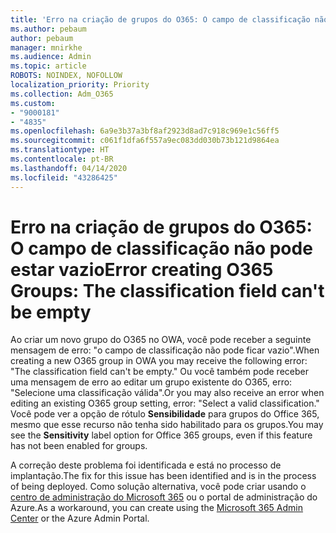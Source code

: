 ```yaml
---
title: 'Erro na criação de grupos do O365: O campo de classificação não pode estar vazio'
ms.author: pebaum
author: pebaum
manager: mnirkhe
ms.audience: Admin
ms.topic: article
ROBOTS: NOINDEX, NOFOLLOW
localization_priority: Priority
ms.collection: Adm_O365
ms.custom:
- "9000181"
- "4835"
ms.openlocfilehash: 6a9e3b37a3bf8af2923d8ad7c918c969e1c56ff5
ms.sourcegitcommit: c061f1dfa6f557a9ec083dd030b73b121d9864ea
ms.translationtype: HT
ms.contentlocale: pt-BR
ms.lasthandoff: 04/14/2020
ms.locfileid: "43286425"
---
```

# <a name="error-creating-o365-groups-the-classification-field-cant-be-empty"></a><span data-ttu-id="7dc86-102">Erro na criação de grupos do O365: O campo de classificação não pode estar vazio</span><span class="sxs-lookup"><span data-stu-id="7dc86-102">Error creating O365 Groups: The classification field can't be empty</span></span>

<span data-ttu-id="7dc86-103">Ao criar um novo grupo do O365 no OWA, você pode receber a seguinte mensagem de erro: "o campo de classificação não pode ficar vazio".</span><span class="sxs-lookup"><span data-stu-id="7dc86-103">When creating a new O365 group in OWA you may receive the following error: "The classification field can't be empty."</span></span>  <span data-ttu-id="7dc86-104">Ou você também pode receber uma mensagem de erro ao editar um grupo existente do O365, erro: "Selecione uma classificação válida".</span><span class="sxs-lookup"><span data-stu-id="7dc86-104">Or you may also receive an error when editing an existing O365 group setting, error: "Select a valid classification."</span></span>   <span data-ttu-id="7dc86-105">Você pode ver a opção de rótulo **Sensibilidade** para grupos do Office 365, mesmo que esse recurso não tenha sido habilitado para os grupos.</span><span class="sxs-lookup"><span data-stu-id="7dc86-105">You may see the **Sensitivity** label option for Office 365 groups, even if this feature has not been enabled for groups.</span></span>

<span data-ttu-id="7dc86-106">A correção deste problema foi identificada e está no processo de implantação.</span><span class="sxs-lookup"><span data-stu-id="7dc86-106">The fix for this issue has been identified and is in the process of being deployed.</span></span>  <span data-ttu-id="7dc86-107">Como solução alternativa, você pode criar usando o [centro de administração do Microsoft 365](https://docs.microsoft.com/microsoft-365/admin/create-groups/create-groups?view=o365-worldwide) ou o portal de administração do Azure.</span><span class="sxs-lookup"><span data-stu-id="7dc86-107">As a workaround, you can create using the [Microsoft 365 Admin Center](https://docs.microsoft.com/microsoft-365/admin/create-groups/create-groups?view=o365-worldwide) or the Azure Admin Portal.</span></span>
